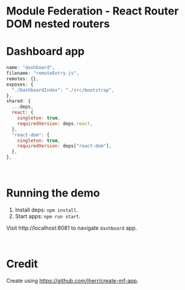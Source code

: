 # Module Federation - React Router DOM nested routers

# Dashboard app

```js
name: "dashboard",
filename: "remoteEntry.js",
remotes: {},
exposes: {
  "./DashboardIndex": "./src/bootstrap",
},
shared: {
  ...deps,
  react: {
    singleton: true,
    requiredVersion: deps.react,
  },
  "react-dom": {
    singleton: true,
    requiredVersion: deps["react-dom"],
  },
},
```

<br>

# Running the demo

1. Install deps: `npm install`.
2. Start apps: `npm run start`.

Visit http://localhost:8081 to navigate `dashboard` app.

<br>

# Credit

Create using https://github.com/jherr/create-mf-app.
